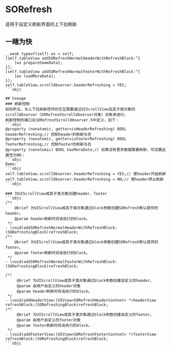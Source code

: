 # SORefresh
适用于自定义刷新界面的上下拉刷新

## 一睹为快
```objc
__weak typeof(self) ws = self;
[self.tableView addSORefreshNormalHeaderWithRefreshBlock:^{
    [ws prepareSomeData];
}];
[self.tableView addSORefreshNormalFooterWithRefreshBlock:^{
    [ws loadMoreData];
}];
self.tableView.scrollObserver.headerRefreshing = YES;
```objc

## Useage
### 刷新控制
如你所见，与上下拉刷新控件的交互需要通过UIScrollView及其子类对象的scrollObserver（SORefreshScrollObserver对象）对象来进行。
刷新控制的接口在SORefreshScrollObserver.h中定义，如下：
```objc
@property (nonatomic, getter=isHeaderRefreshing) BOOL headerRefreshing;// 控制header的刷新与否
@property (nonatomic, getter=isFooterRefreshing) BOOL footerRefreshing;// 控制footer的刷新与否
@property (nonatomic) BOOL hasMoreData;// 如果没有更多数据需要刷新，可设置此属性为NO；
```objc
Demo:
```objc
self.tableView.scrollObserver.headerRefreshing = YES;// 使header开始刷新
self.tableView.scrollObserver.headerRefreshing = NO;// 使header停止刷新
```objc

### 为UIScrollView或其子类对象创建header、footer
```objc
/*!
    @brief 为UIScrollView或其子类对象通过block参数创建SORefresh默认提供的header。
    @param header刷新时将会执行的block。
 */
- (void)addSORefreshNormalHeaderWithRefreshBlock:(SORefreshingBlock)refreshBlock;
/*!
    @brief 为UIScrollView或其子类对象通过block参数创建SORefresh默认提供的footer。
    @param footer刷新时将会执行的block。
 */
- (void)addSORefreshNormalFooterWithRefreshBlock:(SORefreshingBlock)refreshBlock;

/*!
     @brief 为UIScrollView或其子类对象通过block参数创建自定义的header。
     @param 由用户自定义的header对象
     @param header刷新时将会执行的block。
 */
- (void)addHeaderView:(UIView<SORefreshHeaderContent> *)headerView refreshBlock:(SORefreshingBlock)refreshBlock;
/*!
     @brief 为UIScrollView或其子类对象通过block参数创建自定义的footer。
     @param 由用户自定义的footer对象
     @param footer刷新时将会执行的block。
 */
- (void)addFooterView:(UIView<SORefreshFooterContent> *)footerView refreshBlock:(SORefreshingBlock)refreshBlock;
```objc